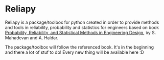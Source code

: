 # Reliapy

Reliapy is a package/toolbox for python created in order to provide methods and tools in reliability, probability and statistics 
for engineers based on book [Probability, Reliability, and Statistical Methods in Engineering Design](https://www.wiley.com/en-sg/Probability%2C+Reliability%2C+and+Statistical+Methods+in+Engineering+Design-p-9780471331193), by S. Mahadevan and A. Haldar. 

The package/toolbox will follow the referenced book. It's in the beginning and there a lot of stuf to do! Every new thing will be available here :D 
